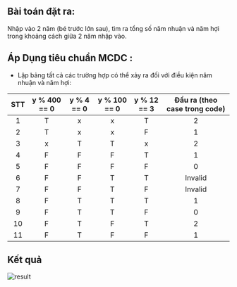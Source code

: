 ## Bài toán đặt ra:
Nhập vào 2 năm (bé trước lớn sau), tìm ra tổng số năm nhuận và năm hợi trong khoảng cách giữa 2 năm nhập vào.
## Áp Dụng tiêu chuẩn MCDC :
- Lập bảng tất cả các trường hợp có thể xảy ra đối với điều kiện năm nhuận và năm hợi:

STT | y % 400 == 0 | y % 4 == 0 | y % 100 == 0 | y % 12 == 3 | Đầu ra (theo case trong code) 
:----: | :----: | :----: | :----: | :----: | :----:
1 | T | x | x | T | 2
2 | T | x | x | F | 1 
3 | x | T | T | x | 2
4 | F | F | F | T | 1
5 | F | F | F | F | 0
6 | F | F | T | T | Invalid
7 | F | F | T | F | Invalid
8 | F | T | T | T | 1
9 | F | T | T | F | 0
10 | F | T | F | T | 2
11 | F | T | F | F | 1

## Kết quả

![result](https://c2.staticflickr.com/9/8275/30007529121_8772ed181b_b.jpg)
